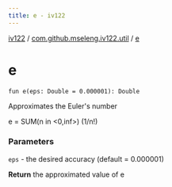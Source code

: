 ```yaml
---
title: e - iv122
---
```


[iv122](../index.md) / [com.github.mseleng.iv122.util](index.md) / [e](.)

# e

`fun e(eps: Double = 0.000001): Double`

Approximates the Euler's number

e = SUM(n in &lt;0,inf&gt;) (1/n!)

### Parameters

`eps` - the desired accuracy (default = 0.000001)

**Return**
the approximated value of e

